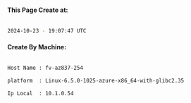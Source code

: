 
   
#### This Page Create at:

```bash

2024-10-23 - 19:07:47 UTC

```

#### Create By Machine:

```bash

Host Name : fv-az837-254

platform  : Linux-6.5.0-1025-azure-x86_64-with-glibc2.35

Ip Local  : 10.1.0.54

```

